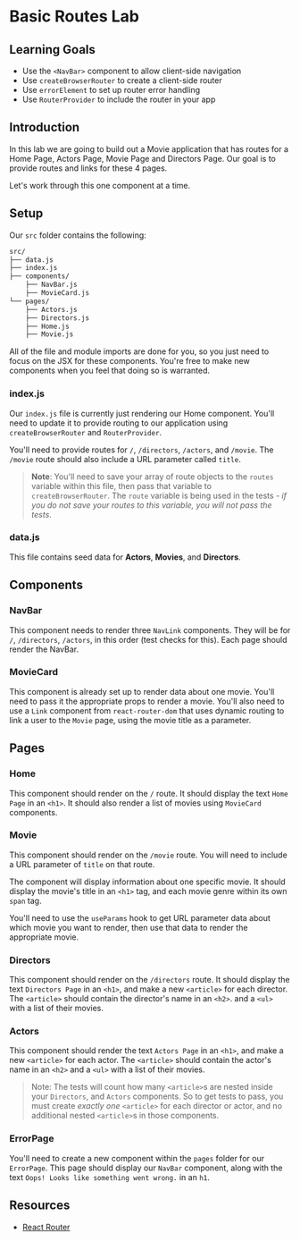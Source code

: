 # Basic Routes Lab

## Learning Goals

- Use the `<NavBar>` component to allow client-side navigation
- Use `createBrowserRouter` to create a client-side router
- Use `errorElement` to set up router error handling
- Use `RouterProvider` to include the router in your app

## Introduction

In this lab we are going to build out a Movie application that has routes for a
Home Page, Actors Page, Movie Page and Directors Page. Our goal is to provide
routes and links for these 4 pages.

Let's work through this one component at a time.

## Setup

Our `src` folder contains the following:

```txt
src/
├── data.js
├── index.js
├── components/
    ├── NavBar.js
    ├── MovieCard.js
└── pages/
    ├── Actors.js
    ├── Directors.js
    ├── Home.js
    ├── Movie.js
```

All of the file and module imports are done for you, so you just need to focus
on the JSX for these components. You're free to make new components when you
feel that doing so is warranted.

### index.js

Our `index.js` file is currently just rendering our Home component. You'll need
to update it to provide routing to our application using `createBrowserRouter`
and `RouterProvider`.

You'll need to provide routes for `/`, `/directors`, `/actors`, and `/movie`.
The `/movie` route should also include a URL parameter called `title`.

>**Note**: You'll need to save your array of route objects to the `routes`
>variable within this file, then pass that variable to `createBrowserRouter`.
>The `route` variable is being used in the tests - _if you do not save your
>routes to this variable, you will not pass the tests_.

### data.js

This file contains seed data for **Actors**, **Movies**, and **Directors**.

## Components

### NavBar

This component needs to render three `NavLink` components. They will be for `/`,
`/directors`, `/actors`, in this order (test checks for this). Each page should
render the NavBar.

### MovieCard

This component is already set up to render data about one movie. You'll need to
pass it the appropriate props to render a movie. You'll also need to use a
`Link` component from `react-router-dom` that uses dynamic routing to link a
user to the `Movie` page, using the movie title as a parameter.

## Pages

### Home

This component should render on the `/` route. It should display the text `Home
Page` in an `<h1>`. It should also render a list of movies using `MovieCard`
components.

### Movie

This component should render on the `/movie` route. You will need to include a
URL parameter of `title` on that route.

The component will display information about one specific movie. It should
display the movie's title in an `<h1>` tag, and each movie genre within its own
`span` tag.

You'll need to use the `useParams` hook to get URL parameter data about which
movie you want to render, then use that data to render the appropriate movie.

### Directors

This component should render on the `/directors` route. It should display the
text `Directors Page` in an `<h1>`, and make a new `<article>` for each
director. The `<article>` should contain the director's name in an `<h2>`. and a
`<ul>` with a list of their movies.

### Actors

This component should render the text `Actors Page` in an `<h1>`, and make a new
`<article>` for each actor. The `<article>` should contain the actor's name in
an `<h2>` and a `<ul>` with a list of their movies.

> Note: The tests will count how many `<article>`s are nested inside your
> `Directors`, and `Actors` components. So to get tests to pass, you must create
> _exactly one_ `<article>` for each director or actor, and no additional nested
> `<article>`s in those components.

### ErrorPage

You'll need to create a new component within the `pages` folder for our
`ErrorPage`. This page should display our `NavBar` component, along with the
text `Oops! Looks like something went wrong.` in an `h1`.

## Resources

- [React Router](https://v5.reactrouter.com/web/guides/quick-start)
